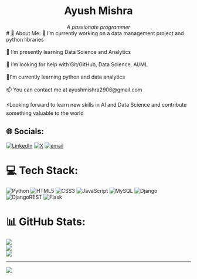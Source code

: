 # <h1 align="center">Ayush Mishra</h1>
<div align="center">
  <i>A passionate programmer</i>
</div>
# 💫 About Me:
🔭 I’m currently working on a data management project and python libraries<br><br>🌱 I’m presently learning Data Science  and Analytics<br><br>🤝 I’m looking for help with Git/GitHub, Data Science, AI/ML<br><br>🌱I'm currently learning python and data analytics<br><br>📫 You can contact me at ayushmishra2906@gmail.com<br><br>⚡Looking forward to learn new skills in AI and Data Science and contribute something valuable to the world


## 🌐 Socials:
[![LinkedIn](https://img.shields.io/badge/LinkedIn-%230077B5.svg?logo=linkedin&logoColor=white)](https://linkedin.com/in/ayush-mishra06) [![X](https://img.shields.io/badge/X-black.svg?logo=X&logoColor=white)](https://x.com/_ayush_only) [![email](https://img.shields.io/badge/Email-D14836?logo=gmail&logoColor=white)](mailto:ayushmishra2906@gmail.com) 

# 💻 Tech Stack:
![Python](https://img.shields.io/badge/python-3670A0?style=for-the-badge&logo=python&logoColor=ffdd54) ![HTML5](https://img.shields.io/badge/html5-%23E34F26.svg?style=for-the-badge&logo=html5&logoColor=white) ![CSS3](https://img.shields.io/badge/css3-%231572B6.svg?style=for-the-badge&logo=css3&logoColor=white) ![JavaScript](https://img.shields.io/badge/javascript-%23323330.svg?style=for-the-badge&logo=javascript&logoColor=%23F7DF1E) ![MySQL](https://img.shields.io/badge/mysql-4479A1.svg?style=for-the-badge&logo=mysql&logoColor=white) ![Django](https://img.shields.io/badge/django-%23092E20.svg?style=for-the-badge&logo=django&logoColor=white) ![DjangoREST](https://img.shields.io/badge/DJANGO-REST-ff1709?style=for-the-badge&logo=django&logoColor=white&color=ff1709&labelColor=gray) ![Flask](https://img.shields.io/badge/flask-%23000.svg?style=for-the-badge&logo=flask&logoColor=white)
# 📊 GitHub Stats:
![](https://github-readme-stats.vercel.app/api?username=mishra-ji29&theme=transparent&hide_border=false&include_all_commits=false&count_private=false)<br/>
![](https://nirzak-streak-stats.vercel.app/?user=mishra-ji29&theme=transparent&hide_border=false)<br/>
![](https://github-readme-stats.vercel.app/api/top-langs/?username=mishra-ji29&theme=transparent&hide_border=false&include_all_commits=false&count_private=false&layout=compact)

---
[![](https://visitcount.itsvg.in/api?id=mishra-ji29&icon=0&color=0)](https://visitcount.itsvg.in)

<!-- Proudly created with GPRM ( https://gprm.itsvg.in ) -->
